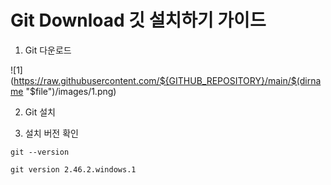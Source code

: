 <!-- title: Git Download 깃 설치하기 가이드 -->

# Git Download 깃 설치하기 가이드

1. Git 다운로드

![1](https://raw.githubusercontent.com/${GITHUB_REPOSITORY}/main/$(dirname "$file")/images/1.png)

2. Git 설치

3. 설치 버전 확인
```shell
git --version

git version 2.46.2.windows.1
```
